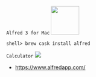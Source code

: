 `Alfred 3 for Mac`
<img src="http://i.imgur.com/9yrOzBq.png" width="75">

```console
shell> brew cask install alfred
```

`Calculator`
![](https://www.alfredapp.com/help/features/calculator/calculator.png)

- https://www.alfredapp.com/

